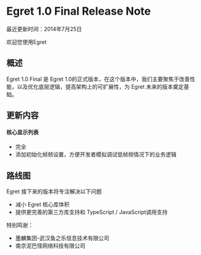Egret 1.0 Final Release Note
===============================

最近更新时间：2014年7月25日

欢迎您使用Egret



## 概述
Egret 1.0 Final 是 Egret 1.0的正式版本，在这个版本中，我们主要聚焦于改善性能，以及优化底层逻辑，提高架构上的可扩展性，为 Egret 未来的版本奠定基础。


## 更新内容
#### 核心显示列表
* 完全
* 添加初始化帧频设置，方便开发者模拟调试低帧频情况下的业务逻辑

## 路线图
Egret 接下来的版本将专注解决以下问题
* 减小 Egret 核心库体积
* 提供更完善的第三方库支持和 TypeScript / JavaScript调用支持

特别鸣谢：

* 墨麟集团-武汉鱼之乐信息技术有限公司
* 南京泥巴怪网络科技有限公司